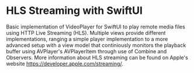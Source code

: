 # HLS Streaming with SwiftUI
Basic implementation of VideoPlayer for SwiftUI to play remote media files using HTTP Live Streaming (HLS). Multiple views provide different implementations, ranging a simple player implementation to a more advanced setup with a view model that continiously monitors the playback buffer using AVPlayer's AVPlayerItem through use of Combine and Observers. More information about HLS streaming can be found on Apple's website https://developer.apple.com/streaming/. 
